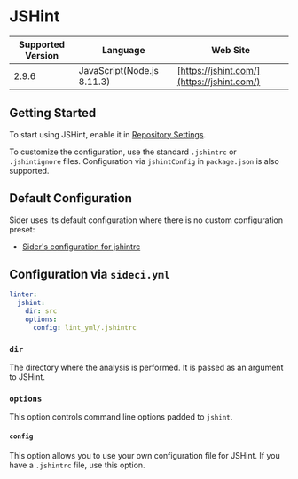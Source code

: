 # JSHint

| Supported Version | Language | Web Site |
| ----------------- | -------- | -------- |
| 2.9.6 | JavaScript(Node.js 8.11.3) | [https://jshint.com/](https://jshint.com/) |

## Getting Started

To start using JSHint, enable it in [Repository Settings](../../getting-started/repository-settings.md).

To customize the configuration, use the standard `.jshintrc` or `.jshintignore` files. Configuration via `jshintConfig` in `package.json` is also supported.

## Default Configuration

Sider uses its default configuration where there is no custom configuration preset:

* [Sider's configuration for jshintrc](https://github.com/actcat/sideci_config/blob/master/javascript/jshint/sideci_jshintrc)

## Configuration via `sideci.yml`

```yaml:sideci.yml
linter:
  jshint:
    dir: src
    options:
      config: lint_yml/.jshintrc
```

### `dir`

The directory where the analysis is performed. It is passed as an argument to JSHint.

### `options`

This option controls command line options padded to `jshint`.

#### `config`

This option allows you to use your own configuration file for JSHint. If you have a `.jshintrc` file, use this option.

